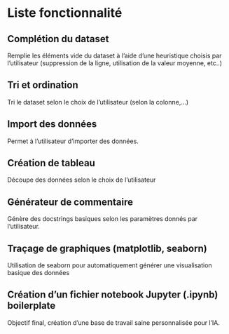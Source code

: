 # Liste fonctionnalité

## Complétion du dataset

Remplie les éléments vide du dataset à l’aide d’une heuristique choisis par l’utilisateur (suppression de la ligne, utilisation de la valeur moyenne, etc..)

## Tri et ordination

Tri le dataset selon le choix de l’utilisateur (selon la colonne,...)

## Import des données

Permet à l’utilisateur d’importer des données.

## Création de tableau

Découpe des données selon le choix de l’utilisateur  

## Générateur de commentaire

Génère des docstrings basiques selon les paramètres donnés par l’utilisateur.

## Traçage de graphiques (matplotlib, seaborn)

Utilisation de seaborn pour automatiquement générer une visualisation basique des données

## Création d’un fichier notebook Jupyter (.ipynb) boilerplate

Objectif final, création d’une base de travail saine personnalisée pour l’IA.

